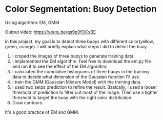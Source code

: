 # Color Segmentation: Buoy Detection
Using algorithm: EM, GMM

Output video: https://youtu.be/qs9g0fOCxBE

in this project, my goal is to detect three buoys with different color(yellow, green, orange). I will briefly explain what steps I did to detect the buoy.

1. I croped the images of three buoys to generate training data.
2. I implemented the EM algorithm. Feel free to download the em.py file and run it to see the effect of the EM algorithm.
3. I calculated the cumulative histograms of three buoys in the training data to decide what dimension of the Gaussian function I'll use.
3. I train the GMM (Gaussian Mixture Model) with the training data.
4. I used two setps prediction to refine the result. Basically, I used a looser threshold of prediction to filter out most of the image. Then use a tighter threshold to target the buoy with the right color distribution.
5. Draw contours.

It's a good practice of EM and GMM.